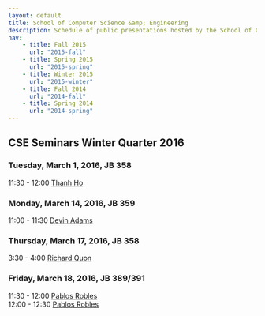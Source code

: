 ```yaml
---
layout: default
title: School of Computer Science &amp; Engineering
description: Schedule of public presentations hosted by the School of CSE.
nav:
    - title: Fall 2015
      url: "2015-fall"
    - title: Spring 2015
      url: "2015-spring"
    - title: Winter 2015
      url: "2015-winter"
    - title: Fall 2014
      url: "2014-fall"
    - title: Spring 2014
      url: "2014-spring"
---
```


## CSE Seminars __Winter Quarter 2016__

### Tuesday, March 1, 2016, JB 358

 11:30 - 12:00 [Thanh Ho](2016-winter/thanh-ho.pdf) <br>

### Monday, March 14, 2016, JB 359

 11:00 - 11:30 [Devin Adams](2016-winter/devin-adams.pdf) <br>

### Thursday, March 17, 2016, JB 358

  3:30 -  4:00 [Richard Quon](2016-winter/richard-quon.pdf) <br>

### Friday, March 18, 2016, JB 389/391

 11:30 - 12:00 [Pablos Robles](2016-winter/pablos-robles-482.pdf) <br>
 12:00 - 12:30 [Pablos Robles](2016-winter/pablos-robles-595.pdf) <br>

